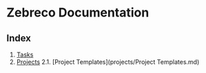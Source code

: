 # Zebreco Documentation

## Index
1. [Tasks](Tasks.md)
2. [Projects](Projects.md)
 2.1. [Project Templates](projects/Project Templates.md)
